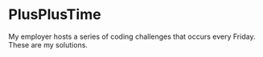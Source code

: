 # PlusPlusTime
My employer hosts a series of coding challenges that occurs every Friday. These are my solutions.
